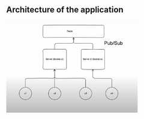 ## Architecture of the application

<img src="./apps/web/public/image.png" width="350" title="hover text">
